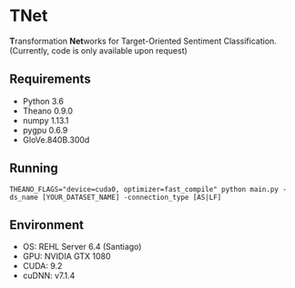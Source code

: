 # TNet
**T**ransformation **Net**works for Target-Oriented Sentiment Classification. (Currently, code is only available upon request)

## Requirements
* Python 3.6
* Theano 0.9.0
* numpy 1.13.1
* pygpu 0.6.9
* GloVe.840B.300d

## Running
```
THEANO_FLAGS="device=cuda0, optimizer=fast_compile" python main.py -ds_name [YOUR_DATASET_NAME] -connection_type [AS|LF]
```

## Environment
* OS: REHL Server 6.4 (Santiago)
* GPU: NVIDIA GTX 1080
* CUDA: 9.2
* cuDNN: v7.1.4

